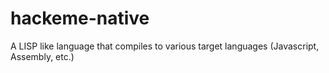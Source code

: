 # hackeme-native
A LISP like language that compiles to various target languages (Javascript, Assembly, etc.)
